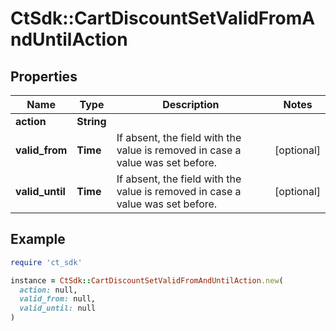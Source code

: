 # CtSdk::CartDiscountSetValidFromAndUntilAction

## Properties

| Name | Type | Description | Notes |
| ---- | ---- | ----------- | ----- |
| **action** | **String** |  |  |
| **valid_from** | **Time** | If absent, the field with the value is removed in case a value was set before. | [optional] |
| **valid_until** | **Time** | If absent, the field with the value is removed in case a value was set before. | [optional] |

## Example

```ruby
require 'ct_sdk'

instance = CtSdk::CartDiscountSetValidFromAndUntilAction.new(
  action: null,
  valid_from: null,
  valid_until: null
)
```

